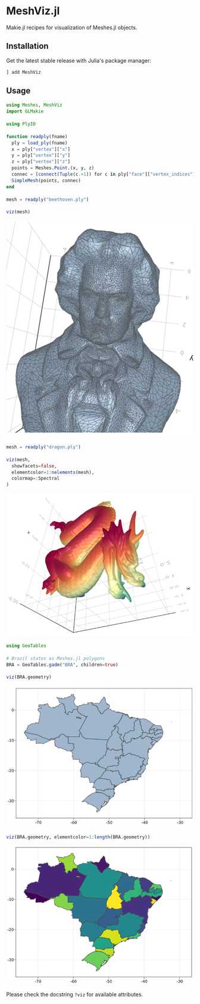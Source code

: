 # MeshViz.jl

Makie.jl recipes for visualization of Meshes.jl objects.

## Installation

Get the latest stable release with Julia's package manager:

```julia
] add MeshViz
```

## Usage

```julia
using Meshes, MeshViz
import GLMakie

using PlyIO

function readply(fname)
  ply = load_ply(fname)
  x = ply["vertex"]["x"]
  y = ply["vertex"]["y"]
  z = ply["vertex"]["z"]
  points = Meshes.Point.(x, y, z)
  connec = [connect(Tuple(c.+1)) for c in ply["face"]["vertex_indices"]]
  SimpleMesh(points, connec)
end

mesh = readply("beethoven.ply")

viz(mesh)
```
![beethoven](beethoven.png)

```julia
mesh = readply("dragon.ply")

viz(mesh,
  showfacets=false,
  elementcolor=1:nelements(mesh),
  colormap=:Spectral
)
```
![dragon](dragon.png)

```julia
using GeoTables

# Brazil states as Meshes.jl polygons
BRA = GeoTables.gadm("BRA", children=true)

viz(BRA.geometry)
```
![brazil](brazil.png)

```julia
viz(BRA.geometry, elementcolor=1:length(BRA.geometry))
```
![brazil-color](brazil-color.png)

Please check the docstring `?viz` for available attributes.
